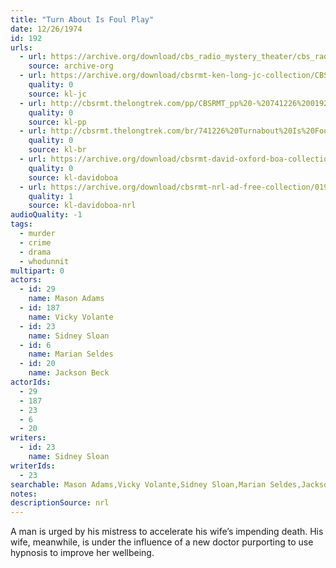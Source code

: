 ```yaml
---
title: "Turn About Is Foul Play"
date: 12/26/1974
id: 192
urls: 
  - url: https://archive.org/download/cbs_radio_mystery_theater/cbs_radio_mystery_theater-0151-0200.zip/cbs_radio_mystery_theater-0151-0200%2Fcbsrmt_0192_turnabout_is_foul_play.mp3
    source: archive-org
  - url: https://archive.org/download/cbsrmt-ken-long-jc-collection/CBSRMT - 741226 0192 Turnabout Is Foul Play vbr kb_jc.mp3
    quality: 0
    source: kl-jc
  - url: http://cbsrmt.thelongtrek.com/pp/CBSRMT_pp%20-%20741226%200192%20Turn%20About%20Is%20Foul%20Play.mp3
    quality: 0
    source: kl-pp
  - url: http://cbsrmt.thelongtrek.com/br/741226%20Turnabout%20Is%20Foul%20Play%20-%20WOR.mp3
    quality: 0
    source: kl-br
  - url: https://archive.org/download/cbsrmt-david-oxford-boa-collection/CBSRMT-741226-0192-Turn-About-Is-Foul-Play-(128-44)_KIXI-{BoA}.mp3
    quality: 0
    source: kl-davidoboa
  - url: https://archive.org/download/cbsrmt-nrl-ad-free-collection/0192%20CBSRMT-741226-0192-Turn-About-Is-Foul-Play-(128-44)_KIXI-%7BBoA%7D%20(no%20ads).mp3
    quality: 1
    source: kl-davidoboa-nrl
audioQuality: -1
tags: 
  - murder
  - crime
  - drama
  - whodunnit
multipart: 0
actors:  
  - id: 29
    name: Mason Adams  
  - id: 187
    name: Vicky Volante  
  - id: 23
    name: Sidney Sloan  
  - id: 6
    name: Marian Seldes  
  - id: 20
    name: Jackson Beck
actorIds:  
  - 29  
  - 187  
  - 23  
  - 6  
  - 20
writers:  
  - id: 23
    name: Sidney Sloan
writerIds:  
  - 23
searchable: Mason Adams,Vicky Volante,Sidney Sloan,Marian Seldes,Jackson Beck Sidney Sloan
notes: 
descriptionSource: nrl
---
```

A man is urged by his mistress to accelerate his wife’s impending death. His wife, meanwhile, is under the influence of a new doctor purporting to use hypnosis to improve her wellbeing.